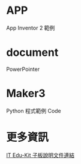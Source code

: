 APP
====
App Inventor 2 範例

document
=========
PowerPointer

Maker3
========
Python 程式範例 Code

更多資訊
========
[IT Edu-Kit 子板說明文件連結](http://blog.ittraining.com.tw/2015/03/raspberry-pi_16.html)
